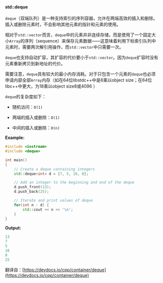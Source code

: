#### std::deque

`deque`（双端队列）是一种支持索引的序列容器，允许在两端高效的插入和删除。插入或删除元素时，不会影响其他元素的指针和元素的使用。

相对于`std::vector`而言，`deque`中的元素并非连续存储，而是使用了一个固定大小`Array`的序列（sequence）来保存元素数据——这意味着利用下标索引队列中元素时，需要两次解引用操作，而`std::vector`中只需要一次。

`deque`也支持自动扩容，其扩容的代价要小于`std::vector`。因为`deque`扩容时没有元素重新拷贝到新地址的代价。

需要注意，`deque`具有较大的最小内存消耗。对于只包含一个元素的`deque`也必须申请内部全部`Array`内存（如在64位libstdc++中是8乘以object size；在64位libc++中更大，为18乘以object size8或4096 ）

`deque`的复杂度如下：

+ 随机访问：`O(1)`

+ 两端的插入或删除：`O(1)`

+ 中间的插入或删除：`O(n)`

**Example:**

```cpp
#include <iostream>
#include <deque>

int main()
{
    // Create a deque containing integers
    std::deque<int> d = {7, 5, 16, 8};

    // Add an integer to the beginning and end of the deque
    d.push_front(13);
    d.push_back(25);

    // Iterate and print values of deque
    for(int n : d) {
        std::cout << n << '\n';
    }
}
```

**Output:**

```cpp
13
7
5
16
8
25
```

翻译自：[https://devdocs.io/cpp/container/deque](https://devdocs.io/cpp/container/deque)
